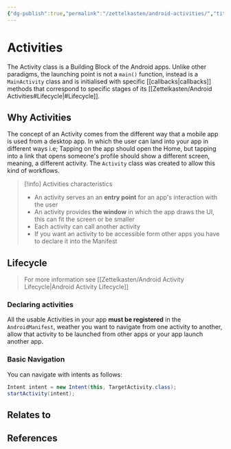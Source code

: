 ```yaml
---
{"dg-publish":true,"permalink":"/zettelkasten/android-activities/","title":"Activities","tags":["core/tech/android","status/done"],"noteIcon":"","created":"2023-10-11T16:29:38.628+01:00"}
---
```



# Activities


The Activity class is a Building Block of the Android apps. Unlike other paradigms, the launching point is not a `main()` function, instead is a `MainActivity` class and is initialised with specific [[callbacks\|callbacks]]  methods that correspond to specific stages of its [[Zettelkasten/Android Activities#Lifecycle\|#Lifecycle]].

## Why Activities

The concept of an Activity comes from the different way that a mobile app is used from a desktop app. In which the user can land into your app in different ways i.e; Tapping on the app should open the Home, but tapping into a link that opens someone's profile should show a different screen, meaning, a different activity. The `Activity` class was created to allow this kind of workflows.


> [!info] Activities characteristics
> - An activity serves an an **entry point** for an app's interaction with the user
> - An activity provides **the window** in which the app draws the UI, this can fit the screen or be smaller
> - Each activity can call another activity
> - If you want an activity to be accessible form other apps you have to declare it into the Manifest

## Lifecycle
> For more information see [[Zettelkasten/Android Activity Lifecycle\|Android Activity Lifecycle]]

### Declaring activities

All the usable Activities in your app **must be registered** in the `AndroidManifest`, weather you want to navigate from one activity to another, allow that activity to be launched from other apps or your app launch another app.

### Basic Navigation
You can navigate with intents as follows:
```java
Intent intent = new Intent(this, TargetActivity.class);
startActivity(intent);

```



## Relates to
## References
